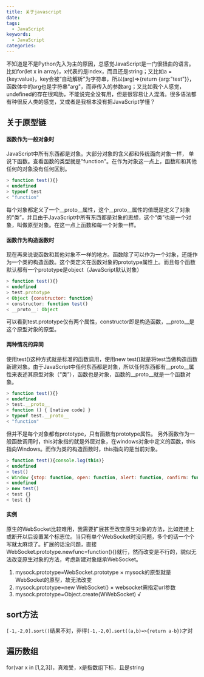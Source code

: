 ```yaml
---
title: 关于javascript
date:
tags:
  - JavaScript
keywords:
  - JavaScript
categories:
---
```

不知道是不是Python先入为主的原因，总感觉JavaScript是一门很扭曲的语言。比如for(let x in array)，x代表的是index，而且还是string；又比如a = {key:value}，key会被“自动解析”为字符串，所以(arg)=>{return {arg:"test"}}，函数体中的arg也是字符串"arg"，而非传入的参数arg；又比如我个人感觉，undefined的存在很鸡肋，不能说完全没有用，但是很容易让人混淆。很多语法都有种很反人类的感觉，又或者是我根本没有把JavaScript学懂？
<!-- more -->
## 关于原型链
#### 函数作为一般对象时
JavaScript中所有东西都是对象。大部分对象的含义都和传统面向对象一样， 单说下函数。查看函数的类型就是"function"。在作为对象这一点上，函数和和其他任何的对象没有任何区别。
```JavaScript
> function test(){}
< undefined
> typeof test
< "function"
```
每个对象都定义了一个__proto__属性，这个__proto__属性的值既是定义了对象的“类”，并且由于JavaScript中所有东西都是对象的思想，这个“类”也是一个对象，叫做原型对象。在这一点上函数和每一个对象一样。
#### 函数作为构造函数时
现在再来说说函数和其他对象不一样的地方。函数除了可以作为一个对象，还能作为一个类的构造函数。这个类定义在函数对象的prototype属性上。而且每个函数默认都有一个prototype是object（JavaScript默认对象）
```JavaScript
> function test(){}
< undefined
> test.prototype
< Object {constructor: function}
< constructor: function test()
< __proto__: Object
```
可以看到test.prototype仅有两个属性，constructor即是构造函数，__proto__是这个原型对象的原型。
#### 两种情况的异同
使用test()这种方式就是标准的函数调用，使用new test()就是将test当做构造函数新建对象。由于JavaScript中任何东西都是对象，所以任何东西都有__proto__属性来表述其原型对象（“类”），函数也是对象，函数的__proto__就是一个函数对象。
```JavaScript
> function test(){}
< undefined
> test.__proto__
< function () { [native code] }
> typeof test.__proto__
< "function"
```

但并不是每个对象都有prototype，只有函数有prototype属性。
另外函数作为一般函数调用时，this对象指的就是外层对象，在windows对象中定义的函数，this指向Windows。而作为类的构造函数时，this指向的是当前对象。

```JavaScript
> function test(){console.log(this)}
< undefined
> test()
< Window {stop: function, open: function, alert: function, confirm: function, prompt: function…}
< undefined
> new test()
< test {}
< test {}
```


#### 实例
原生的WebSocket比较难用，我需要扩展甚至改变原生对象的方法，比如连接上或断开以后设置某个标志位。当只有单个WebSocket时没问题，多个的话一个个写就太麻烦了。扩展的话没问题，直接WebSocket.prototype.newfunc=function(){}就行，然而改变是不行的，貌似无法改变原生对象的方法，考虑新建对象继承WebSocket。
1. mysock.prototype=WebSocket.prototype × mysock的原型就是WebSocket的原型，故无法改变
2. mysock.prototype=new WebSocket() × websocket需指定url参数
3. mysock.prototype=Object.create(WWebSocket) √


## sort方法
``` [-1,-2,0].sort() ```结果不对，非得``` [-1,-2,0].sort((a,b)=>{return a-b}) ```才对

## 遍历数组
for(var x in [1,2,3])，真难受，x是指数组下标，且是string

